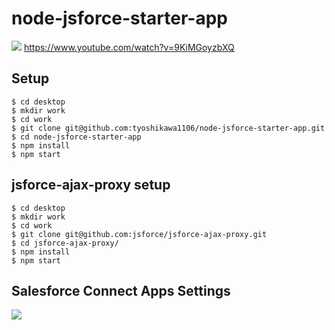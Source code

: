 # node-jsforce-starter-app
<img src="http://cdn-ak.f.st-hatena.com/images/fotolife/t/tyoshikawa1106/20160317/20160317005342.png" />
<a href="https://www.youtube.com/watch?v=9KiMGoyzbXQ">https://www.youtube.com/watch?v=9KiMGoyzbXQ</a>

## Setup
```
$ cd desktop
$ mkdir work
$ cd work
$ git clone git@github.com:tyoshikawa1106/node-jsforce-starter-app.git
$ cd node-jsforce-starter-app
$ npm install
$ npm start
```

## jsforce-ajax-proxy setup
```
$ cd desktop
$ mkdir work
$ cd work
$ git clone git@github.com:jsforce/jsforce-ajax-proxy.git
$ cd jsforce-ajax-proxy/
$ npm install
$ npm start
```

## Salesforce Connect Apps Settings
<img src="http://cdn-ak.f.st-hatena.com/images/fotolife/t/tyoshikawa1106/20160418/20160418020717.png" />
